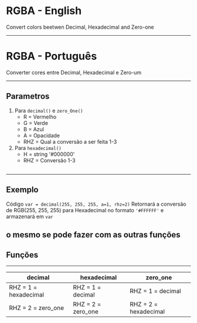# RGBA - English

Convert colors beetwen Decimal, Hexadecimal and Zero-one

---
# RGBA - Português
Converter cores entre Decimal, Hexadecimal e Zero-um

---
## Parametros 
1. Para `decimal()` e `zero_One()`
    * R = Vermelho
    * G = Verde
    * B = Azul
    * A = Opacidade
    * RHZ = Qual a conversão a ser feita 1-3
2. Para `hexadecimal()`
    * H = string '#000000'
    * RHZ = Conversão 1-3
##
---
## Exemplo

Código `var = decimal(255, 255, 255, a=1, rhz=2)`
Retornará a conversão de RGB(255, 255, 255) para Hexadecimal no formato `'#FFFFFF'` e armazenará em `var`

o mesmo se pode fazer com as outras funções
---
## Funções
---
decimal               | hexadecimal        | zero_one
---                   |---                 |---
RHZ = 1 = hexadecimal | RHZ = 1 = decimal  | RHZ = 1 = decimal
RHZ = 2 = zero_one    | RHZ = 2 = zero_one | RHZ = 2 = hexadecimal





